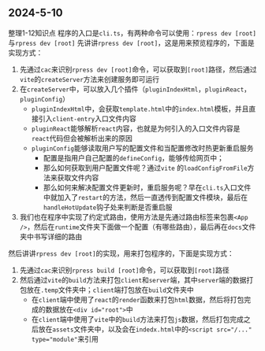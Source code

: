 ## 2024-5-10
整理1-12知识点
程序的入口是`cli.ts`，有两种命令可以使用：`rpress dev [root]`与`rpress dev [root]`
先讲讲`rpress dev [root]`，这是用来预览程序的，下面是实现方式：

1. 先通过`cac`来识别`rpress dev [root]`命令，可以获取到`[root]`路径，然后通过`vite`的`createServer`方法来创建服务即可运行
2. 在`createServer`中，可以放入几个插件（`pluginIndexHtml`，`pluginReact`，`pluginConfig`）
    - `pluginIndexHtml`中，会获取`template.html`中的`index.html`模板，并且直接引入`client-entry`入口文件内容
    - `pluginReact`能够解析`react`内容，也就是为何引入的入口文件内容是`react`代码但会被解析出来的原因
    - `pluginConfig`能够读取用户写的配置文件和当配置修改时热更新重启服务
        - 配置是指用户自己配置的`defineConfig`，能够传给网页中；
        - 那么如何获取到用户配置文件呢？通过`vite` 的`loadConfigFromFile`方法来获取文件内容
        - 那么如何来解决配置文件更新时，重启服务呢？早在`cli.ts`入口文件中就加入了`restart`的方法，然后一直透传到配置文件模块，最后在`handleHotUpdate`钩子处来判断是否重启服
3. 我们也在程序中实现了约定式路由，使用方法是先通过路由标签来包裹`<App />`，然后在`runtime`文件夹下面做一个配置（有哪些路由），最后再在`docs`文件夹中书写详细的路由

然后讲讲`rpress dev [root]`的实现，用来打包程序的，下面是实现方式：

1. 先通过`cac`来识别`rpress build [root]`命令，可以获取到`[root]`路径
2. 然后通过`vite`的`build`方法来打包`client`和`server`端，其中`server`端的数据打包放在`.temp`文件夹中；`client`端打包放在`build`文件夹中
   - 在`client`端中使用了`react`的`render`函数来打包`html`数据，然后将打包完成的数据放在`<div id="root">`中
   - 在`client`端中使用了`vite`中的`build`方法来打包`js`数据，然后打包完成之后放在`assets`文件夹中，以及会在`indedx.html`中的`<script src="/..." type="module"`来引用















































